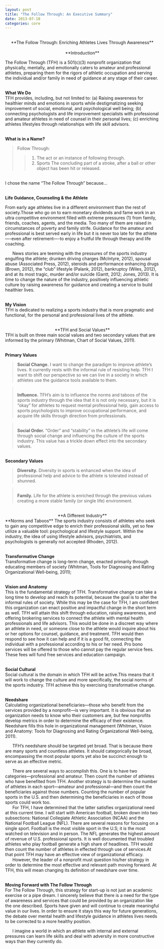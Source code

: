 ```yaml
--- 
layout: post
title: "The Follow Through: An Executive Summary" 
date: 2013-07-10 
categories: core 
---
```


<center><br>**The Follow Through: Enriching Athletes Lives Through Awareness**<br></center>

<center><br>**Introduction**<br></center>  

The Follow Through (TFH) is a 501(c)(3) nonprofit organization that physically, mentally, and emotionally caters to amateur and professional athletes, preparing them for the rigors of athletic occupation and serving the individual and/or family in need of guidance at any stage of their career.  


<br>**What We Do**<br>
TFH provides, including, but not limited to: (a) Raising awareness for healthier minds and emotions in sports while destigmatizing seeking improvement of social, emotional, and psychological well being; (b) connecting psychologists and life improvement specialists with professional and amateur athletes in need of counsel in their personal lives; (c) enriching athletes lifestyles through relationships with life skill advisors.

<br>**What is in a Name?**<br>

>Follow Through: 
>> 1. The act or an instance of following through.
>> 2. Sports The concluding part of a stroke, 
>> after a ball or other object has been hit or released.  

<br>I chose the name “The Follow Through” because...<br>  

<br>**Life Guidance, Counseling & the Athlete**<br>  

From early age athletes live in a different environment than the rest of society.Those who go on to earn monetary dividends and fame work in an ultra competitive environment filled with extreme pressures (1) from family, friends, coaches, agents, and the media. Too many of them are raised in circumstances of poverty and family strife. Guidance for the amateur and professional is best served early in life but it is never too late for the athlete—-even after retirement—-to enjoy a fruitful life through therapy and life coaching.

&nbsp;&nbsp;&nbsp;&nbsp;&nbsp;&nbsp;News stories are teeming with the pressures of the sports industry engulfing the athlete; drunken driving charges (McIntyre, 2012), spousal abuse (Associated Press, 2012), steroids and performance enhancing drugs (Brown, 2012), the “club” lifestyle (Palank, 2012), bankruptcy (Wiles, 2012), and at its most tragic, murder and/or suicide (Gantt, 2012; Jones, 2013). It is time to change the nature of the industry, positively influencing athletic culture by raising awareness for guidance and creating a service to build healthier lives.

<br>**My Vision**<br> 
TFH is dedicated to realizing a sports industry that is more pragmatic and functional, for the personal and professional lives of the athlete.

<center><br>**TFH and Social Values**<br></center> 
TFH is built on three main social values and two
secondary values that are informed by the primary (Whitman, Chart of Social Values, 2011).

<br>**Primary Values**<br> 
>**Social Change.** I want to change the paradigm to improve
athlete’s lives. It currently rests with the informal rule of resisting help. TFH I want to shift our perspective so we can live in a society in which athletes use the guidance tools available to them.

><br>**Influence.** TFH’s aim is to influence the norms and taboos of the sports industry through the idea that it is not only necessary, but it is “okay” for athletes to request mental professional help, gain access to sports psychologists to improve occupational performance, and acquire life skills through direction from professionals.<br>

><br>**Social Order.** “Order” and “stability” in the athlete’s life will come through social change and influencing the culture of the sports industry. This value has a trickle down effect into the secondary values.<br>

<br>**Secondary Values**<br> 
>**Diversity.** Diversity in sports is enhanced when the idea of professional help and advice to the athlete is tolerated instead of shunned.

><br>**Family.** Life for the athlete is enriched through the previous values creating a more stable family (or single life) environment.<br>

<center><br>**A Different Industry**<br></center> 
**Norms and Taboos** 
The sports industry consists of athletes who seek to gain any competitive edge to enrich their professional skills, yet so few utilize a valuable tool: psychological and lifestyle support. Within the industry, the idea of using lifestyle advisors, psychiatrists, and psychologists is generally not accepted (Rhoden, 2012).

<br>**Transformative Change**<br> 
Transformative change is long-term change, enacted primarily through educating members of society (Whitman, Tools for Diagnosing and Rating Organizational Well-being, 2011); 

<br>**Vision and Anatomy**<br>
This is the fundamental strategy of TFH. Transformative change can take a long time to develop and reach its potential, because the goal is to alter the informal rules of society. While this may be the case for TFH, I am confident this organization can enact positive and impactful change in the short term as well. TFH will attain this shift through education, raising awareness, and offering brokering services to connect the athlete with mental health professionals and life advisors. This would be done in a discreet way where an athlete in need, or someone close to the athlete would inquire about his or her options for counsel, guidance, and treatment. TFH would then respond to see how it can help and if it is a good fit, connecting the individual with a professional according to his or her need. Pro bono services will be offered to those who cannot pay the regular service fees. These fees will fund free services and education campaign.

<br>**Social Cultural**<br> 
Social cultural is the domain in which TFH will be active.This means that it will work to change the culture and more specifically, the social norms of the sports industry. TFH achieve this by exercising transformative change.

<br>**Needshare**<br> 
Calculating organizational beneficiaries—those who benefit from the services provided by a nonprofit—is very important. It is obvious that an organization needs to know who their customers are, but few nonprofits develop metrics in order to determine the efficacy of their existence. Needshare fills this hole in organizational management (Whitman, Vision and Anatomy: Tools for Diagnosing and Rating Organizational Well-being, 2011).

&nbsp;&nbsp;&nbsp;&nbsp;&nbsp;&nbsp;TFH’s needshare should be targeted yet broad. That is because there are many sports and countless athletes. It should categorically be broad, encompassing the most popular sports yet also be succinct enough to serve as an effective metric.

&nbsp;&nbsp;&nbsp;&nbsp;&nbsp;&nbsp;There are several ways to accomplish this. One is to have two categories—professional and amateur. Then count the number of athletes who have benefited from TFH. Another strategy is to determine the number of athletes in each sport—amateur and professional—and then count the beneficiaries against those numbers. Counting the number of popular sports in the U.S. and then determining the beneficiaries in each of those sports could work too.     
&nbsp;&nbsp;&nbsp;&nbsp;&nbsp;&nbsp;For TFH, I have determined that the latter satisfies organizational need at this current time. I will start with American football, broken down into two subsections: National Collegiate Athletic Association (NCAA) and the National Football League (NFL). There are several reasons for focusing on a single sport. Football is the most visible sport in the U.S; it is the most watched on television and in person. The NFL generates the highest amount of revenue of U.S. professional sports. It is well documented that troubled athletes who play football generate a high share of headlines. TFH would then count the number of athletes in effected through use of services.At that point TFH may have an effective view of organizational efficacy.
&nbsp;&nbsp;&nbsp;&nbsp;&nbsp;&nbsp;However, the leader of a nonprofit must question his/her strategy in order to determine the most effective and relevant path moving forward. At TFH, this will mean changing its definition of needshare over time.

<br>**Moving Forward with The Follow Through**<br> 
For The Follow Through, this strategy for start-up is not just an academic exercise or a pipe dream. I sincerely believe that there is a need for the type of awareness and services that could be provided by an organization like the one described. Sports have given and will continue to create meaningful value in our lives. In order to ensure it stays this way for future generations, the debate over mental health and lifestyle guidance in athletes lives needs to be corrected to a more healthy position. 

&nbsp;&nbsp;&nbsp;&nbsp;&nbsp;&nbsp;I imagine a world in which an athlete with internal and external pressures can learn life skills and deal with adversity in more constructive ways than they currently do.